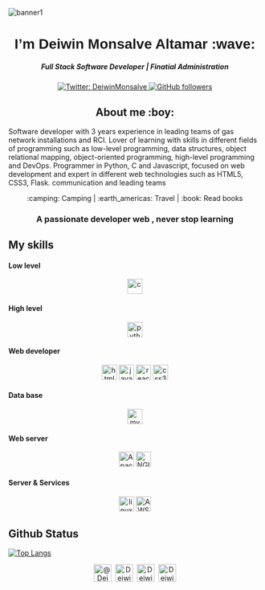![banner1](https://user-images.githubusercontent.com/60376045/89105505-524e7100-d3e7-11ea-9459-966119ea226d.png)


<h1 align="center" style="font-family: 'Oswald', sans-serif;"> I’m Deiwin Monsalve Altamar :wave:</h1>
<h5 align="center">Full Stack Software Developer | Finatial Administration</h5>

<p align="center">
  <a href="https://twitter.com/DeiwinMonsalve">
    <img alt="Twitter: DeiwinMonsalve" src="https://img.shields.io/twitter/follow/DeiwinMonsalve.svg?style=social" target="_blank" />
    <img alt="GitHub followers" src="https://img.shields.io/github/followers/Deiwin-Ignacio-Monsalve-Altamar?label=Follow&style=social"/>  
  </a>


</p>
<h2 align="center"><a id="About_me_6"></a>About me :boy:</h2>
<p>
  Software developer with 3 years experience in leading teams of gas network installations and RCI. Lover of learning with skills in different fields of programming such as low-level programming, data structures, object relational mapping, object-oriented programming, high-level programming and DevOps. Programmer in Python, C and Javascript, focused on web development and expert in different web technologies such as HTML5, CSS3, Flask.
  communication and leading teams
</p>


<p align="center">:camping: Camping | :earth_americas: Travel | :book: Read books </p>

<h3 align="center">A passionate developer web , never stop learning </h3>
<!-- Please don't remove this: Grab your social icons from https://github.com/carlsednaoui/gitsocial -->

## My skills
<h4>Low level</h4>
<p align="center">
  <img src="https://devicons.github.io/devicon/devicon.git/icons/c/c-original.svg" alt="c" width="30" height="30"/>
<P>
<h4>High level</h4>
<p align="center">
  <img src="https://devicon.dev/devicon.git/icons/python/python-original.svg" alt="python" width="30" height="30"/>
<P>
<h4>Web developer</h4>
<p align="center">
  <img src="https://devicons.github.io/devicon/devicon.git/icons/html5/html5-original-wordmark.svg" alt="html5" width="30" height="30"/>
  <img src="https://devicons.github.io/devicon/devicon.git/icons/javascript/javascript-original.svg" alt="javascript" width="30" height="30"/>
  <img src="https://devicon.dev/devicon.git/icons/react/react-original.svg" alt="react" width="30" height="30"/>
  <img src="https://devicon.dev/devicon.git/icons/css3/css3-original.svg" alt="css3" width="30" height="30"/>
<P>
<h4>Data base</h4>
<p align="center">
  <img src="https://devicons.github.io/devicon/devicon.git/icons/mysql/mysql-original-wordmark.svg" alt="mysql" width="30" height="30"/>
<h4>Web server</h4>
<p align="center">
  <img src="https://devicon.dev/devicon.git/icons/apache/apache-original-wordmark.svg" alt="Apache" width="30" height="30"/>
  <img src="https://devicon.dev/devicon.git/icons/nginx/nginx-original.svg" alt="NGINX" width="30" height="30"/>
<P>
<h4>Server & Services</h4>
<p align="center">
  <img src="https://devicons.github.io/devicon/devicon.git/icons/linux/linux-original.svg" alt="linux" width="30" height="30"/>
  <img src="https://devicon.dev/devicon.git/icons/amazonwebservices/amazonwebservices-original-wordmark.svg" alt="AWS" width="30" height="30"/>
<P>


## Github Status
[![Top Langs](https://github-readme-stats.vercel.app/api/top-langs/?username=Deiwin-Ignacio-Monsalve-Altamar&hide=javascript,html])](https://github.com/Deiwin-Ignacio-Monsalve-Altamar/github-readme-stats)

<!-- display the social media buttons in your README -->

<p align="center">
<a href="https://twitter.com/DeiwinMonsalve" target="blank"><img align="center" src="https://www.flaticon.es/svg/static/icons/svg/733/733579.svg" alt="@Deiwin20" height="35" width="35" /></a>&nbsp;
<a href="https://www.linkedin.com/in/deiwin-ignacio-monsalve/" target="blank"><img align="center" src="https://www.flaticon.es/svg/static/icons/svg/174/174857.svg" alt="Deiwin/" height="35" width="35" /></a>&nbsp;
<a href="https://www.facebook.com/profile.php?id=100006746774705" target="blank"><img align="center" src="https://www.flaticon.es/svg/static/icons/svg/733/733547.svg" alt="Deiwin20" height="35" width="35" /></a>&nbsp;
<a href="https://www.youtube.com/deiwinmonsalve" target="blank"><img align="center" src="https://www.flaticon.es/svg/static/icons/svg/174/174855.svg" alt="Deiwin" height="35" width="35" /></a>
</p>
